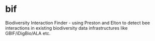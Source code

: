 # bif
Biodiversity Interaction Finder - using Preston and Elton to detect bee interactions in existing biodiversity data infrastructures like GBIF/iDigBio/ALA etc.
